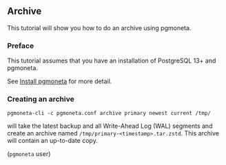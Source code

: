 ## Archive

This tutorial will show you how to do an archive using pgmoneta.

### Preface

This tutorial assumes that you have an installation of PostgreSQL 13+ and pgmoneta.

See [Install pgmoneta](https://github.com/pgmoneta/pgmoneta/blob/main/doc/tutorial/01_install.md)
for more detail.

### Creating an archive

```
pgmoneta-cli -c pgmoneta.conf archive primary newest current /tmp/ 
```

will take the latest backup and all Write-Ahead Log (WAL) segments and create
an archive named `/tmp/primary-<timestamp>.tar.zstd`. This archive will contain
an up-to-date copy.

(`pgmoneta` user)
